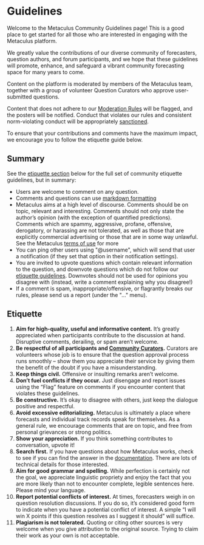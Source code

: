 ---
---

# Guidelines

Welcome to the Metaculus Community Guidelines page! This is a good place to get started for all those who are interested in engaging with the Metaculus platform.

We greatly value the contributions of our diverse community of forecasters, question authors, and forum participants, and we hope that these guidelines will promote, enhance, and safeguard a vibrant community forecasting space for many years to come.

Content on the platform is moderated by members of the Metaculus team, together with a group of volunteer Question Curators who approve user-submitted questions.

Content that does not adhere to our [Moderation Rules](/etiquette/moderation#moderation-rules) will be flagged, and the posters will be notified. Conduct that violates our rules and consistent norm-violating conduct will be appropriately [sanctioned](/etiquette/moderation#sanctions).

To ensure that your contributions and comments have the maximum impact, we encourage you to follow the etiquette guide below.

## Summary

See the [etiquette section](#etiquette) below for the full set of community etiquette guidelines, but in summary:

* Users are welcome to comment on any question.
* Comments and questions can use [markdown formatting](https://www.metaculus.com/help/markdown/)
* Metaculus aims at a high level of discourse. Comments should be on topic, relevant and interesting. Comments should not only state the author’s opinion (with the exception of quantified predictions). Comments which are spammy, aggressive, profane, offensive, derogatory, or harassing are not tolerated, as well as those that are explicitly commercial advertising or those that are in some way unlawful. See the Metaculus [terms of use](https://www.metaculus.com/terms-of-use/) for more
* You can ping other users using "@username", which will send that user a notification (if they set that option in their notification settings).
* You are invited to upvote questions which contain relevant information to the question, and downvote questions which do not follow our [etiquette guidelines](https://www.metaculus.com/help/guidelines/). Downvotes should not be used for opinions you disagree with (instead, write a comment explaining why you disagree!)
* If a comment is spam, inappropriate/offensive, or flagrantly breaks our rules, please send us a report (under the "..." menu).

## Etiquette

1.  **Aim for high-quality, useful and informative content.** It’s greatly appreciated when participants contribute to the discussion at hand. Disruptive comments, derailing, or spam aren’t welcome.
2.  **Be respectful of all participants and [Community Curators](/etiquette/curators).** Curators are volunteers whose job is to ensure that the question approval process runs smoothly – show them you appreciate their service by giving them the benefit of the doubt if you have a misunderstanding.
3.  **Keep things civil.** Offensive or insulting remarks aren’t welcome.
4.  **Don’t fuel conflicts if they occur.** Just disengage and report issues using the “Flag” feature on comments if you encounter content that violates these guidelines.
5.  **Be constructive.** It’s okay to disagree with others, just keep the dialogue positive and respectful.
6.  **Avoid excessive editorializing.** Metaculus is ultimately a place where forecasts and individual track records speak for themselves. As a general rule, we encourage comments that are on topic, and free from personal grievances or strong politics.
7.  **Show your appreciation.** If you think something contributes to conversation, upvote it!
8.  **Search first.** If you have questions about how Metaculus works, check to see if you can find the answer in the [documentation](/). There are lots of technical details for those interested.
9.  **Aim for good grammar and spelling.** While perfection is certainly not the goal, we appreciate linguistic propriety and enjoy the fact that you are more likely than not to encounter complete, legible sentences here. Please mind your language.
10.  **Report potential conflicts of interest.** At times, forecasters weigh in on question resolution discussions. If you do so, it’s considered good form to indicate when you have a potential conflict of interest. A simple “I will win X points if this question resolves as I suggest it should” will suffice.
11.  **Plagiarism is not tolerated.** Quoting or citing other sources is very welcome when you give attribution to the original source. Trying to claim their work as your own is not acceptable.